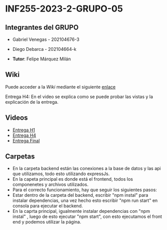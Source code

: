 # INF255-2023-2-GRUPO-05

## Integrantes del GRUPO

* Gabriel Venegas   -  202104676-3
* Diego Debarca     -  202104664-k

* **Tutor**: Felipe Márquez Milán

## Wiki
Puede acceder a la _Wiki_ mediante el siguiente [enlace](https://gitlab.inf.utfsm.cl/diego.debarca/inf255-2023-2-grupo-05/-/wikis/Home)

Entrega H4: En el video se explica como se puede probar las vistas y la explicación de la entrega.

## Videos 
* [Entrega H1](https://youtu.be/ZvxQnh-sigQ) 
* [Entrega H4](https://youtu.be/e84w7gc4u50)
* [Entrega Final](https://youtu.be/UBU30RI2tGU)

## Carpetas

* En la carpeta backend están las conexiones a la base de datos y las api que utilizamos, todo esto utilizando expressJs.
* En la capeta principal es donde está el frontend, todos los componenetes y archivos utilizados.
* Para el correcto funcionamiento, hay que seguir los siguientes pasos:
* Estar dentro de la carpeta del backend, escribir "npm instal" para instalar dependencias, una vez hecho esto escribir "npm run start" en consola para ejecutar el backend.
* En la caprta principal, igualmente instalar dependencias con "npm instal" , luego de esto ejecutar "npm start", con esto ejecutamos el front end y podemos utilizar la página.


